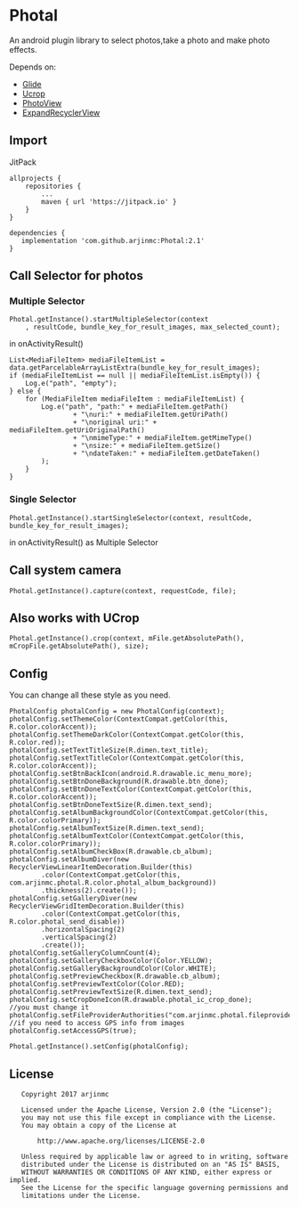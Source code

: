 # Photal
An android plugin library to select photos,take a photo and make photo effects.

Depends on:
* [Glide](https://github.com/bumptech/glide)
* [Ucrop](https://github.com/Yalantis/uCrop)
* [PhotoView](https://github.com/Baseflow/PhotoView)
* [ExpandRecyclerView](https://github.com/arjinmc/ExpandRecyclerView)

## Import
JitPack
```code 
allprojects {
    repositories {
        ...
        maven { url 'https://jitpack.io' }
    }
}

dependencies {
   implementation 'com.github.arjinmc:Photal:2.1'
}
```

## Call Selector for photos
### Multiple Selector
```code
Photal.getInstance().startMultipleSelector(context
    , resultCode, bundle_key_for_result_images, max_selected_count);
```
in onActivityResult()
```code
List<MediaFileItem> mediaFileItemList = data.getParcelableArrayListExtra(bundle_key_for_result_images);
if (mediaFileItemList == null || mediaFileItemList.isEmpty()) {
    Log.e("path", "empty");
} else {
    for (MediaFileItem mediaFileItem : mediaFileItemList) {
        Log.e("path", "path:" + mediaFileItem.getPath()
                + "\nuri:" + mediaFileItem.getUriPath()
                + "\noriginal uri:" + mediaFileItem.getUriOriginalPath()
                + "\nmimeType:" + mediaFileItem.getMimeType()
                + "\nsize:" + mediaFileItem.getSize()
                + "\ndateTaken:" + mediaFileItem.getDateTaken()
        );
    }
}
```
### Single Selector
```code 
Photal.getInstance().startSingleSelector(context, resultCode, bundle_key_for_result_images);
```
in onActivityResult() as Multiple Selector

## Call system camera
```code
Photal.getInstance().capture(context, requestCode, file);
```

## Also works with UCrop
```code
Photal.getInstance().crop(context, mFile.getAbsolutePath(), mCropFile.getAbsolutePath(), size);
```

## Config
You can change all these style as you need.
```code
PhotalConfig photalConfig = new PhotalConfig(context);
photalConfig.setThemeColor(ContextCompat.getColor(this, R.color.colorAccent));
photalConfig.setThemeDarkColor(ContextCompat.getColor(this, R.color.red));
photalConfig.setTextTitleSize(R.dimen.text_title);
photalConfig.setTextTitleColor(ContextCompat.getColor(this, R.color.colorAccent));
photalConfig.setBtnBackIcon(android.R.drawable.ic_menu_more);
photalConfig.setBtnDoneBackground(R.drawable.btn_done);
photalConfig.setBtnDoneTextColor(ContextCompat.getColor(this, R.color.colorAccent));
photalConfig.setBtnDoneTextSize(R.dimen.text_send);
photalConfig.setAlbumBackgroundColor(ContextCompat.getColor(this, R.color.colorPrimary));
photalConfig.setAlbumTextSize(R.dimen.text_send);
photalConfig.setAlbumTextColor(ContextCompat.getColor(this, R.color.colorPrimary));
photalConfig.setAlbumCheckBox(R.drawable.cb_album);
photalConfig.setAlbumDiver(new RecyclerViewLinearItemDecoration.Builder(this)
        .color(ContextCompat.getColor(this, com.arjinmc.photal.R.color.photal_album_background))
        .thickness(2).create());
photalConfig.setGalleryDiver(new RecyclerViewGridItemDecoration.Builder(this)
        .color(ContextCompat.getColor(this, R.color.photal_send_disable))
        .horizontalSpacing(2)
        .verticalSpacing(2)
        .create());
photalConfig.setGalleryColumnCount(4);
photalConfig.setGalleryCheckboxColor(Color.YELLOW);
photalConfig.setGalleryBackgroundColor(Color.WHITE);
photalConfig.setPreviewCheckbox(R.drawable.cb_album);
photalConfig.setPreviewTextColor(Color.RED);
photalConfig.setPreviewTextSize(R.dimen.text_send);
photalConfig.setCropDoneIcon(R.drawable.photal_ic_crop_done);
//you must change it 
photalConfig.setFileProviderAuthorities("com.arjinmc.photal.fileprovider");
//if you need to access GPS info from images
photalConfig.setAccessGPS(true);

Photal.getInstance().setConfig(photalConfig);
```

## License
```code 
   Copyright 2017 arjinmc

   Licensed under the Apache License, Version 2.0 (the "License");
   you may not use this file except in compliance with the License.
   You may obtain a copy of the License at

       http://www.apache.org/licenses/LICENSE-2.0

   Unless required by applicable law or agreed to in writing, software
   distributed under the License is distributed on an "AS IS" BASIS,
   WITHOUT WARRANTIES OR CONDITIONS OF ANY KIND, either express or implied.
   See the License for the specific language governing permissions and
   limitations under the License.
```